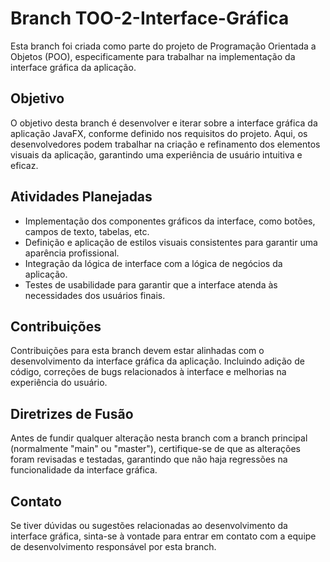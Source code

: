 # Branch TOO-2-Interface-Gráfica

Esta branch foi criada como parte do projeto de Programação Orientada a Objetos (POO), especificamente para trabalhar na implementação da interface gráfica da aplicação.

## Objetivo

O objetivo desta branch é desenvolver e iterar sobre a interface gráfica da aplicação JavaFX, conforme definido nos requisitos do projeto. Aqui, os desenvolvedores podem trabalhar na criação e refinamento dos elementos visuais da aplicação, garantindo uma experiência de usuário intuitiva e eficaz.

## Atividades Planejadas

- Implementação dos componentes gráficos da interface, como botões, campos de texto, tabelas, etc.
- Definição e aplicação de estilos visuais consistentes para garantir uma aparência profissional.
- Integração da lógica de interface com a lógica de negócios da aplicação.
- Testes de usabilidade para garantir que a interface atenda às necessidades dos usuários finais.

## Contribuições

Contribuições para esta branch devem estar alinhadas com o desenvolvimento da interface gráfica da aplicação. Incluindo adição de código, correções de bugs relacionados à interface e melhorias na experiência do usuário.

## Diretrizes de Fusão

Antes de fundir qualquer alteração nesta branch com a branch principal (normalmente "main" ou "master"), certifique-se de que as alterações foram revisadas e testadas, garantindo que não haja regressões na funcionalidade da interface gráfica.

## Contato

Se tiver dúvidas ou sugestões relacionadas ao desenvolvimento da interface gráfica, sinta-se à vontade para entrar em contato com a equipe de desenvolvimento responsável por esta branch.

